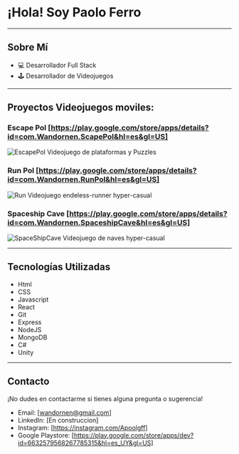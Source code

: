 # ¡Hola! Soy Paolo Ferro

---

## Sobre Mí

- 💻 Desarrollador Full Stack
- 🕹️ Desarrollador de Videojuegos

---

## Proyectos Videojuegos moviles:

### Escape Pol [https://play.google.com/store/apps/details?id=com.Wandornen.ScapePol&hl=es&gl=US]
![EscapePol](https://github.com/Apoolgff/Apoolgff/assets/132407456/4e9c7542-8457-4a15-b0be-5b965d069a87)
Videojuego de plataformas y Puzzles


### Run Pol [https://play.google.com/store/apps/details?id=com.Wandornen.RunPol&hl=es&gl=US]
![Run](https://github.com/Apoolgff/Apoolgff/assets/132407456/f86023bc-c950-4f1a-8ce8-32e56181381b)
Videojuego endeless-runner hyper-casual


### Spaceship Cave [https://play.google.com/store/apps/details?id=com.Wandornen.SpaceshipCave&hl=es&gl=US]
![SpaceShipCave](https://github.com/Apoolgff/Apoolgff/assets/132407456/5be6be39-40e0-4342-8481-f50e125c6eb4)
Videojuego de naves hyper-casual


---

## Tecnologías Utilizadas

- Html
- CSS
- Javascript
- React
- Git
- Express
- NodeJS
- MongoDB
- C#
- Unity

---

## Contacto

¡No dudes en contactarme si tienes alguna pregunta o sugerencia!

- Email: [wandornen@gmail.com]
- LinkedIn: [En construccion]
- Instagram: [https://instagram.com/Apoolgff]
- Google Playstore: [https://play.google.com/store/apps/dev?id=6632579568267785315&hl=es_UY&gl=US]

